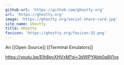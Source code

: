 ```yaml
---
github-url: 'https://github.com/ghostty-org'
url: 'https://ghostty.org'
image: 'https://ghostty.org/social-share-card.jpg'
site_name: Ghostty
title: Ghostty
favicon: 'https://ghostty.org/favicon-32.png'
---
```

An [[Open Source]] [[Terminal Emulators]]

https://youtu.be/Elh8pvXHVxM?si=3dWPYAbb0a8Ij1vs
